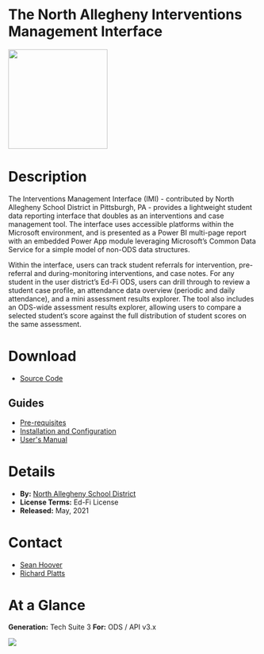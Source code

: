 # The North Allegheny Interventions Management Interface

<img src="https://edfidocs.blob.core.windows.net/$web/img/edfi-exchange/technology/naTigerLogo.png" width="200" />

# Description

The Interventions Management Interface (IMI) - contributed by North Allegheny School District in Pittsburgh, PA - provides a lightweight student data reporting interface that doubles as an interventions and case management tool. The interface uses accessible platforms within the Microsoft environment, and is presented as a Power BI multi-page report with an embedded Power App module leveraging Microsoft’s Common Data Service for a simple model of non-ODS data structures.

Within the interface, users can track student referrals for intervention, pre-referral and during-monitoring interventions, and case notes. For any student in the user district’s Ed-Fi ODS, users can drill through to review a student case profile, an attendance data overview (periodic and daily attendance), and a mini assessment results explorer. The tool also includes an ODS-wide assessment results explorer, allowing users to compare a selected student’s score against the full distribution of student scores on the same assessment.

# Download

* [Source Code](https://github.com/Ed-Fi-Exchange-OSS/Pupils-Personnel-Teams-Dashboard)

## Guides

* [Pre-requisites](https://github.com/Ed-Fi-Exchange-OSS/Pupils-Personnel-Teams-Dashboard/blob/main/prerrequisites.md)
* [Installation and Configuration](https://github.com/Ed-Fi-Exchange-OSS/Pupils-Personnel-Teams-Dashboard/blob/main/Readme.md)
* [User's Manual](https://github.com/Ed-Fi-Exchange-OSS/Pupils-Personnel-Teams-Dashboard/blob/main/usermanual.md)

# Details

* **By:** [North Allegheny School District](http://northallegheny.org)
* **License Terms:** Ed-Fi License
* **Released:** May, 2021

# Contact

* [Sean Hoover](mailto:shoover1@northallegheny.org)
* [Richard Platts](mailto:rplatts@northallegheny.org)

# **At a Glance**

**Generation:** Tech Suite 3
**For:** ODS / API v3.x

![](https://edfi.atlassian.net/wiki/plugins/servlet/confluence/placeholder/unknown-macro?name=rate&locale=en_US&version=2)
